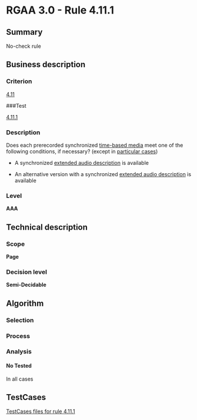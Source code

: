 # RGAA 3.0 -  Rule 4.11.1

## Summary

No-check rule

## Business description

### Criterion

[4.11](http://asqatasun.github.io/RGAA--3.0--EN/RGAA3.0_Criteria_English_version_v1.html#crit-4-11)

###Test

[4.11.1](http://asqatasun.github.io/RGAA--3.0--EN/RGAA3.0_Criteria_English_version_v1.html#test-4-11-1)

### Description
Does each prerecorded
    synchronized <a href="http://asqatasun.github.io/RGAA--3.0--EN/RGAA3.0_Glossary_English_version_v1.html#mMediaTemp">time-based
  media</a> meet one of the following conditions, if
    necessary? (except
    in <a title="Particular cases for criterion 4.11" href="http://asqatasun.github.io/RGAA--3.0--EN/RGAA3.0_Particular_cases_English_version_v1.html#cpCrit4-">particular cases</a>)
    <ul><li> A synchronized <a href="http://asqatasun.github.io/RGAA--3.0--EN/RGAA3.0_Glossary_English_version_v1.html#mAudioDescE">extended
    audio description</a> is available</li>
  <li> An alternative version with a synchronized <a href="http://asqatasun.github.io/RGAA--3.0--EN/RGAA3.0_Glossary_English_version_v1.html#mAudioDescE">extended
    audio description</a> is available</li>
    </ul> 


### Level

**AAA**

## Technical description

### Scope

**Page**

### Decision level

**Semi-Decidable**

## Algorithm

### Selection

### Process

### Analysis

#### No Tested 

In all cases



##  TestCases 

[TestCases files for rule 4.11.1](https://gitlab.com/asqatasun/Asqatasun/-/tree/master/rules/rules-rgaa3.0/src/test/resources/testcases/rgaa30/Rgaa30Rule041101/) 



